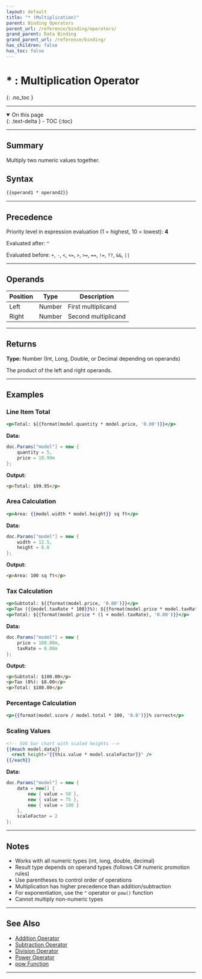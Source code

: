 ```yaml
---
layout: default
title: "* (Multiplication)"
parent: Binding Operators
parent_url: /reference/binding/operators/
grand_parent: Data Binding
grand_parent_url: /reference/binding/
has_children: false
has_toc: false
---
```


# * : Multiplication Operator
{: .no_toc }

---

<details open class='top-toc' markdown="block">
  <summary>
    On this page
  </summary>
  {: .text-delta }
- TOC
{:toc}
</details>

---

## Summary

Multiply two numeric values together.

## Syntax

```handlebars
{{operand1 * operand2}}
```

---

## Precedence

Priority level in expression evaluation (1 = highest, 10 = lowest): **4**

Evaluated after: `^`

Evaluated before: `+`, `-`, `<`, `<=`, `>`, `>=`, `==`, `!=`, `??`, `&&`, `||`

---

## Operands

| Position | Type | Description |
|----------|------|-------------|
| Left | Number | First multiplicand |
| Right | Number | Second multiplicand |

---

## Returns

**Type:** Number (Int, Long, Double, or Decimal depending on operands)

The product of the left and right operands.

---

## Examples

### Line Item Total

```handlebars
<p>Total: ${{format(model.quantity * model.price, '0.00')}}</p>
```

**Data:**
```csharp
doc.Params["model"] = new {
    quantity = 5,
    price = 19.99m
};
```

**Output:**
```html
<p>Total: $99.95</p>
```

### Area Calculation

```handlebars
<p>Area: {{model.width * model.height}} sq ft</p>
```

**Data:**
```csharp
doc.Params["model"] = new {
    width = 12.5,
    height = 8.0
};
```

**Output:**
```html
<p>Area: 100 sq ft</p>
```

### Tax Calculation

```handlebars
<p>Subtotal: ${{format(model.price, '0.00')}}</p>
<p>Tax ({{model.taxRate * 100}}%): ${{format(model.price * model.taxRate, '0.00')}}</p>
<p>Total: ${{format(model.price * (1 + model.taxRate), '0.00')}}</p>
```

**Data:**
```csharp
doc.Params["model"] = new {
    price = 100.00m,
    taxRate = 0.08m
};
```

**Output:**
```html
<p>Subtotal: $100.00</p>
<p>Tax (8%): $8.00</p>
<p>Total: $108.00</p>
```

### Percentage Calculation

```handlebars
<p>{{format(model.score / model.total * 100, '0.0')}}% correct</p>
```

### Scaling Values

```handlebars
<!-- SVG bar chart with scaled heights -->
{{#each model.data}}
  <rect height="{{this.value * model.scaleFactor}}" />
{{/each}}
```

**Data:**
```csharp
doc.Params["model"] = new {
    data = new[] {
        new { value = 50 },
        new { value = 75 },
        new { value = 100 }
    },
    scaleFactor = 2
};
```

---

## Notes

- Works with all numeric types (int, long, double, decimal)
- Result type depends on operand types (follows C# numeric promotion rules)
- Use parentheses to control order of operations
- Multiplication has higher precedence than addition/subtraction
- For exponentiation, use the `^` operator or `pow()` function
- Cannot multiply non-numeric types

---

## See Also

- [Addition Operator](./addition.md)
- [Subtraction Operator](./subtraction.md)
- [Division Operator](./division.md)
- [Power Operator](./power.md)
- [pow Function](../functions/pow.md)

---
